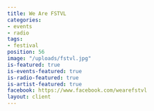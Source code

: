 ```yaml
---
title: We Are FSTVL
categories:
- events
- radio
tags:
- festival
position: 56
image: "/uploads/fstvl.jpg"
is-featured: true
is-events-featured: true
is-radio-featured: true
is-artist-featured: true
facebook: https://www.facebook.com/wearefstvl
layout: client
---
```


